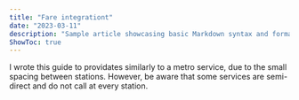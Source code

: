 ```yaml
---
title: "Fare integrationt"
date: "2023-03-11"
description: "Sample article showcasing basic Markdown syntax and formatting for HTML elements."
ShowToc: true
---
```


I wrote this guide to providates similarly to a metro service, due to the small spacing between stations. However, be aware that some services are semi-direct and do not call at every station.




